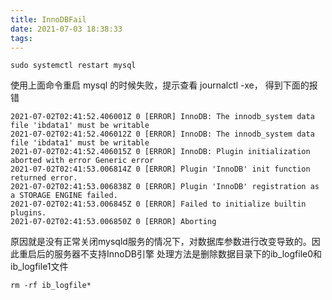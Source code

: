 ```yaml
---
title: InnoDBFail
date: 2021-07-03 18:38:33
tags:
---
```


```shell
sudo systemctl restart mysql
```

使用上面命令重启 mysql 的时候失败，提示查看 journalctl -xe， 得到下面的报错

<!--more-->

```log
2021-07-02T02:41:52.406001Z 0 [ERROR] InnoDB: The innodb_system data file 'ibdata1' must be writable
2021-07-02T02:41:52.406012Z 0 [ERROR] InnoDB: The innodb_system data file 'ibdata1' must be writable
2021-07-02T02:41:52.406015Z 0 [ERROR] InnoDB: Plugin initialization aborted with error Generic error
2021-07-02T02:41:53.006814Z 0 [ERROR] Plugin 'InnoDB' init function returned error.
2021-07-02T02:41:53.006838Z 0 [ERROR] Plugin 'InnoDB' registration as a STORAGE ENGINE failed.
2021-07-02T02:41:53.006845Z 0 [ERROR] Failed to initialize builtin plugins.
2021-07-02T02:41:53.006850Z 0 [ERROR] Aborting
```

原因就是没有正常关闭mysqld服务的情况下，对数据库参数进行改变导致的。因此重启后的服务器不支持InnoDB引擎
处理方法是删除数据目录下的ib_logfile0和ib_logfile1文件

```shell
rm -rf ib_logfile*
```
